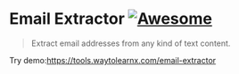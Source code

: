 # Email Extractor [![Awesome](https://cdn.rawgit.com/sindresorhus/awesome/d7305f38d29fed78fa85652e3a63e154dd8e8829/media/badge.svg)](https://github.com/sindresorhus/awesome)

>Extract email addresses from any kind of text content.

Try demo:https://tools.waytolearnx.com/email-extractor
